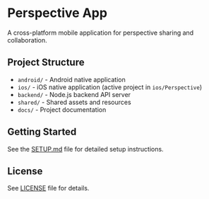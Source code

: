 # Perspective App

A cross-platform mobile application for perspective sharing and collaboration.

## Project Structure

- `android/` - Android native application
- `ios/` - iOS native application (active project in `ios/Perspective`)
- `backend/` - Node.js backend API server
- `shared/` - Shared assets and resources
- `docs/` - Project documentation

## Getting Started

See the [SETUP.md](docs/SETUP.md) file for detailed setup instructions.

## License

See [LICENSE](LICENSE) file for details.
